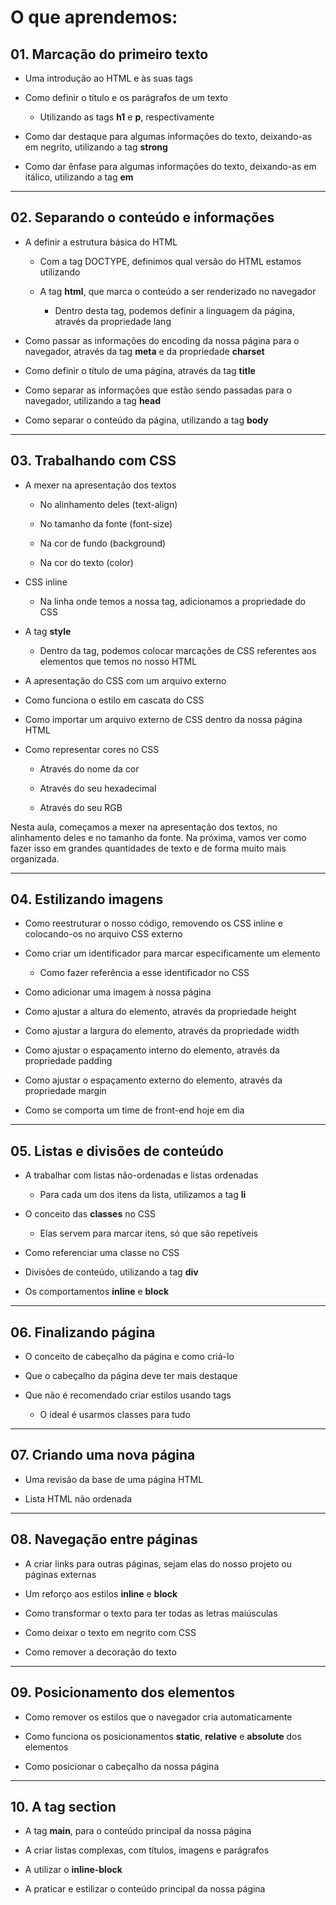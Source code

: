 # O que aprendemos:

## 01. Marcação do primeiro texto

- Uma introdução ao HTML e às suas tags

- Como definir o título e os parágrafos de um texto

  - Utilizando as tags **h1** e **p**, respectivamente

- Como dar destaque para algumas informações do texto, deixando-as em negrito, utilizando a tag **strong**

- Como dar ênfase para algumas informações do texto, deixando-as em itálico, utilizando a tag **em**

- - -

## 02. Separando o conteúdo e informações

- A definir a estrutura básica do HTML

  - Com a tag DOCTYPE, definimos qual versão do HTML estamos utilizando

  - A tag **html**, que marca o conteúdo a ser renderizado no navegador

    - Dentro desta tag, podemos definir a linguagem da página, através da propriedade lang

- Como passar as informações do encoding da nossa página para o navegador, através da tag **meta** e da propriedade **charset**

- Como definir o título de uma página, através da tag **title**

- Como separar as informações que estão sendo passadas para o navegador, utilizando a tag **head**

- Como separar o conteúdo da página, utilizando a tag **body**

- - -

## 03. Trabalhando com CSS

- A mexer na apresentação dos textos

  - No alinhamento deles (text-align)

  - No tamanho da fonte (font-size)

  - Na cor de fundo (background)

  - Na cor do texto (color)

- CSS inline
  - Na linha onde temos a nossa tag, adicionamos a propriedade do CSS

- A tag **style**

  - Dentro da tag, podemos colocar marcações de CSS referentes aos elementos que temos no nosso HTML

- A apresentação do CSS com um arquivo externo

- Como funciona o estilo em cascata do CSS

- Como importar um arquivo externo de CSS dentro da nossa página HTML

- Como representar cores no CSS

  - Através do nome da cor

  - Através do seu hexadecimal

  - Através do seu RGB

Nesta aula, começamos a mexer na apresentação dos textos, no alinhamento deles e no tamanho da fonte. Na próxima, vamos ver como fazer isso em grandes quantidades de texto e de forma muito mais organizada.

- - -

## 04. Estilizando imagens

- Como reestruturar o nosso código, removendo os CSS inline e colocando-os no arquivo CSS externo

- Como criar um identificador para marcar especificamente um elemento
  
  - Como fazer referência a esse identificador no CSS

- Como adicionar uma imagem à nossa página

- Como ajustar a altura do elemento, através da propriedade height

- Como ajustar a largura do elemento, através da propriedade width

- Como ajustar o espaçamento interno do elemento, através da propriedade padding

- Como ajustar o espaçamento externo do elemento, através da propriedade margin

- Como se comporta um time de front-end hoje em dia

- - -

## 05. Listas e divisões de conteúdo

- A trabalhar com listas não-ordenadas e listas ordenadas

  - Para cada um dos itens da lista, utilizamos a tag **li**

- O conceito das **classes** no CSS

  - Elas servem para marcar itens, só que são repetíveis

- Como referenciar uma classe no CSS

- Divisões de conteúdo, utilizando a tag **div**

- Os comportamentos **inline** e **block**

- - -

## 06. Finalizando página

- O conceito de cabeçalho da página e como criá-lo

- Que o cabeçalho da página deve ter mais destaque

- Que não é recomendado criar estilos usando tags

  - O ideal é usarmos classes para tudo

- - -

## 07. Criando uma nova página

- Uma revisão da base de uma página HTML

- Lista HTML não ordenada

- - -

## 08. Navegação entre páginas

- A criar links para outras páginas, sejam elas do nosso projeto ou páginas externas

- Um reforço aos estilos **inline** e **block**

- Como transformar o texto para ter todas as letras maiúsculas

- Como deixar o texto em negrito com CSS

- Como remover a decoração do texto

- - -

## 09. Posicionamento dos elementos

- Como remover os estilos que o navegador cria automaticamente

- Como funciona os posicionamentos **static**, **relative** e **absolute** dos elementos

- Como posicionar o cabeçalho da nossa página

- - -

## 10. A tag section

- A tag **main**, para o conteúdo principal da nossa página

- A criar listas complexas, com títulos, imagens e parágrafos

- A utilizar o **inline-block**

- A praticar e estilizar o conteúdo principal da nossa página